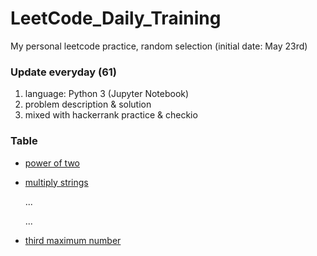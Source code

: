 # LeetCode_Daily_Training
My personal leetcode practice, random selection (initial date: May 23rd)
### Update everyday (61)
1) language: Python 3 (Jupyter Notebook)
2) problem description & solution 
3) mixed with hackerrank practice & checkio
### Table
* [power of two](https://github.com/xlyue92/LeetCode_Daily_Training/blob/master/%20power%20of%20two.ipynb)
* [multiply strings](https://github.com/xlyue92/LeetCode_Daily_Training/blob/master/multiply%20strings.ipynb)

     ...
     
     ...
   
* [third maximum number](https://github.com/xlyue92/LeetCode_Daily_Training/blob/master/third%20maximum%20number.ipynb)
